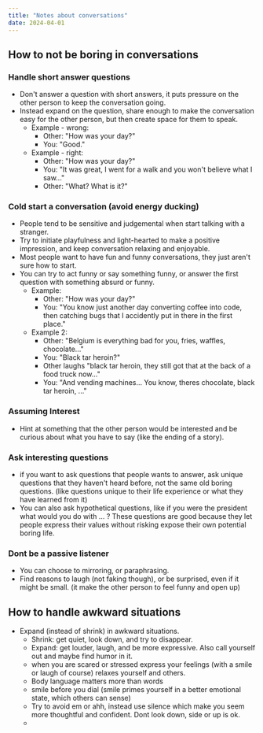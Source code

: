```yaml
---
title: "Notes about conversations"
date: 2024-04-01
---
```

## How to not be boring in conversations

### Handle short answer questions
- Don't answer a question with short answers, it puts pressure on the other person to keep the conversation going. 
- Instead expand on the question, share enough to make the conversation easy for the other person, but then create space for them to speak.
  - Example - wrong:
    - Other: "How was your day?"
    - You: "Good."
  - Example - right:
    - Other: "How was your day?"
    - You: "It was great, I went for a walk and you won't believe what I saw..."
    - Other: "What? What is it?"

### Cold start a conversation (avoid energy ducking)
- People tend to be sensitive and judgemental when start talking with a stranger. 
- Try to initiate playfulness and light-hearted to make a positive impression, and keep conversation relaxing and enjoyable. 
- Most people want to have fun and funny conversations, they just aren't sure how to start.
- You can try to act funny or say something funny, or answer the first question with something absurd or funny.
  - Example:
    - Other: "How was your day?"
    - You: "You know just another day converting coffee into code, then catching bugs that I accidently put in there in the first place."
  - Example 2:
    - Other: "Belgium is everything bad for you, fries, waffles, chocolate..."
    - You: "Black tar heroin?"
    - Other laughs "black tar heroin, they still got that at the back of a food truck now..."
    - You: "And vending machines... You know, theres chocolate, black tar heroin, ..."

### Assuming Interest
- Hint at something that the other person would be interested and be curious about what you have to say (like the ending of a story).


### Ask interesting questions
- if you want to ask questions that people wants to answer, ask unique questions that they haven't heard before, not the same old boring questions. (like questions unique to their life experience or what they have learned from it)
- You can also ask hypothetical questions, like if you were the president what would you do with ... ? These questions are good because they let people express their values without risking expose their own potential boring life.


### Dont be a passive listener
- You can choose to mirroring, or paraphrasing.
- Find reasons to laugh (not faking though), or be surprised, even if it might be small. (it make the other person to feel funny and open up)
  

## How to handle awkward situations
- Expand (instead of shrink) in awkward situations.
  - Shrink: get quiet, look down, and try to disappear.
  - Expand: get louder, laugh, and be more expressive. Also call yourself out and maybe find humor in it.
  - when you are scared or stressed express your feelings (with a smile or laugh of course) relaxes yourself and others.
  - Body language matters more than words
  - smile before you dial (smile primes yourself in a better emotional state, which others can sense)
  - Try to avoid em or ahh, instead use silence which make you seem more thoughtful and confident. Dont look down, side or up is ok.
  - 